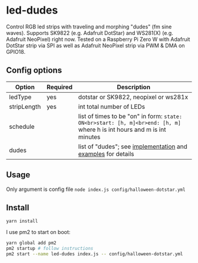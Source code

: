 # led-dudes
Control RGB led strips with traveling and morphing "dudes" (fm sine waves). Supports SK9822 (e.g. Adafruit DotStar) and WS281(X) (e.g. Adafruit NeoPixel) right now. Tested on a Raspberry Pi Zero W with Adafruit DotStar strip via SPI as well as Adafruit NeoPixel strip via PWM & DMA on GPIO18.

## Config options
| Option | Required | Description |
| --- | --- | --- |
| ledType | yes | dotstar or SK9822, neopixel or ws281x |
| stripLength | yes | int total number of LEDs |
| schedule |  | list of times to be "on" in form: `state: ON<br>start: [h, m]<br>end: [h, m]` where h is int hours and m is int minutes |
| dudes |  | list of "dudes"; see [implementation](./led-dudes.js) and [examples](./config/) for details |

## Usage
Only argument is config file
`node index.js config/halloween-dotstar.yml`

## Install
`yarn install`

I use pm2 to start on boot:
```sh
yarn global add pm2
pm2 startup # follow instructions
pm2 start --name led-dudes index.js -- config/halloween-dotstar.yml
```

